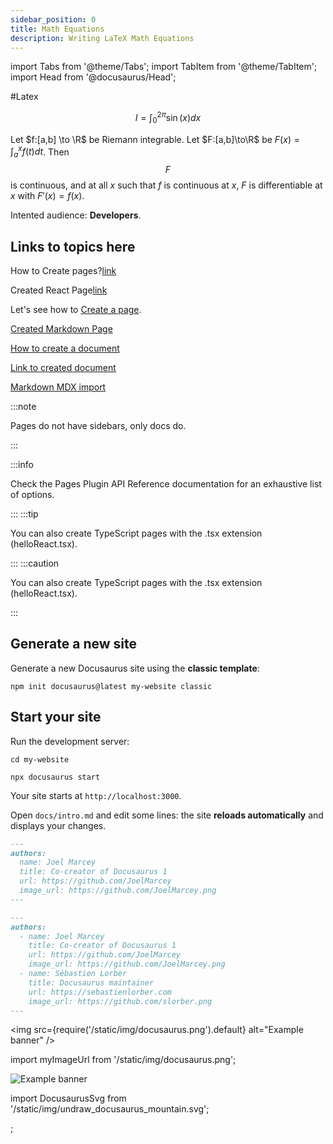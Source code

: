 ```yaml
---
sidebar_position: 0
title: Math Equations
description: Writing LaTeX Math Equations
---
```

import Tabs from '@theme/Tabs'; import TabItem from '@theme/TabItem';
import Head from '@docusaurus/Head';

#Latex

$$
I = \int_0^{2\pi} \sin(x) dx
$$

Let $f:[a,b] \to \R$ be Riemann integrable. Let $F:[a,b]\to\R$ be $F(x)=
\int_{a}^{x}f(t)dt$. Then $$F$$ is continuous, and at all $x$ such that $f$ is continuous at $x$, $F$ is differentiable at $x$ with $F'(x)=f(x)$.

Intented audience:  **Developers**.

## Links to topics here


 How to Create pages?[link](tutorial-basics/create-a-page)

 Created React Page[link](/mac/my-react-pages)

 Let's see how to [Create a page](/create-a-page).

 [Created Markdown Page](/mac/my-markdown-page)

 [How to create a document](tutorial-basics/create-a-document)

 [Link to created document](hello)

 [Markdown MDX import](/mac/someOtherDoc)

:::note

Pages do not have sidebars, only docs do.

:::

:::info

Check the Pages Plugin API Reference documentation for an exhaustive list of options.

:::
:::tip

You can also create TypeScript pages with the .tsx extension (helloReact.tsx).

:::
:::caution

You can also create TypeScript pages with the .tsx extension (helloReact.tsx).

:::


## Generate a new site

Generate a new Docusaurus site using the **classic template**:

```shell
npm init docusaurus@latest my-website classic
```

## Start your site

Run the development server:

```shell
cd my-website

npx docusaurus start
```

Your site starts at `http://localhost:3000`.

Open `docs/intro.md` and edit some lines: the site **reloads automatically** and displays your changes.

<Tabs groupId="author-frontmatter">
  <TabItem value="single" label="Single author">

```md title="my-blog-post.md"
---
authors:
  name: Joel Marcey
  title: Co-creator of Docusaurus 1
  url: https://github.com/JoelMarcey
  image_url: https://github.com/JoelMarcey.png
---
```

  </TabItem>
  <TabItem value="multiple" label="Multiple authors">

```md title="my-blog-post.md"
---
authors:
  - name: Joel Marcey
    title: Co-creator of Docusaurus 1
    url: https://github.com/JoelMarcey
    image_url: https://github.com/JoelMarcey.png
  - name: Sébastien Lorber
    title: Docusaurus maintainer
    url: https://sebastienlorber.com
    image_url: https://github.com/slorber.png
---
```

  </TabItem>
</Tabs>


<img
  src={require('/static/img/docusaurus.png').default}
  alt="Example banner"
/>

import myImageUrl from '/static/img/docusaurus.png';

<img src={myImageUrl} alt="Example banner" />

import DocusaurusSvg from '/static/img/undraw_docusaurus_mountain.svg';

<DocusaurusSvg className="themedDocusaurus" />;